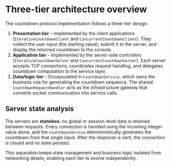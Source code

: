 # Three-tier architecture overview

The countdown protocol implementation follows a three-tier design:

1. **Presentation tier** – Implemented by the client applications (`IterativeCountdownClient` and `ConcurrentCountdownClient`).
   They collect the user input (the starting value), submit it to the server, and display the returned countdown to the console.
2. **Application tier** – Implemented by the server-side controllers (`IterativeCountdownServer` and `ConcurrentCountdownServer`).
   Each server accepts TCP connections, coordinates request handling, and delegates countdown computation to the service layer.
3. **Data/logic tier** – Encapsulated in `CountdownService`, which owns the business rule for generating the countdown sequence.
   The shared `CountdownRequestHandler` acts as the infrastructure gateway that converts socket communication into service calls.

## Server state analysis

The servers are **stateless**: no global or session-level data is retained between requests. Every connection is handled using the
incoming integer value alone, and the `CountdownService` deterministically generates the countdown from that single input. After the
response is sent, the connection is closed and no state persists.

This separation keeps state management and business logic isolated from networking details, enabling each tier to evolve independently.
